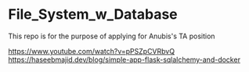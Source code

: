 # File_System_w_Database
This repo is for the purpose of applying for Anubis's TA position

https://www.youtube.com/watch?v=pPSZpCVRbvQ
https://haseebmajid.dev/blog/simple-app-flask-sqlalchemy-and-docker

